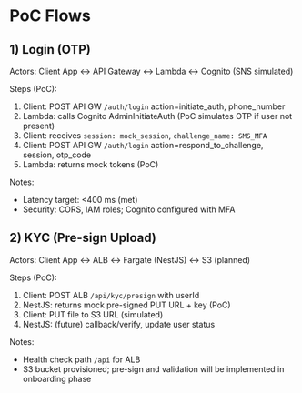 # PoC Flows

## 1) Login (OTP)
Actors: Client App ↔ API Gateway ↔ Lambda ↔ Cognito (SNS simulated)

Steps (PoC):
1. Client: POST API GW `/auth/login` action=initiate_auth, phone_number
2. Lambda: calls Cognito AdminInitiateAuth (PoC simulates OTP if user not present)
3. Client: receives `session: mock_session`, `challenge_name: SMS_MFA`
4. Client: POST API GW `/auth/login` action=respond_to_challenge, session, otp_code
5. Lambda: returns mock tokens (PoC)

Notes:
- Latency target: <400 ms (met)
- Security: CORS, IAM roles; Cognito configured with MFA

## 2) KYC (Pre-sign Upload)
Actors: Client App ↔ ALB ↔ Fargate (NestJS) ↔ S3 (planned)

Steps (PoC):
1. Client: POST ALB `/api/kyc/presign` with userId
2. NestJS: returns mock pre-signed PUT URL + key (PoC)
3. Client: PUT file to S3 URL (simulated)
4. NestJS: (future) callback/verify, update user status

Notes:
- Health check path `/api` for ALB
- S3 bucket provisioned; pre-sign and validation will be implemented in onboarding phase
